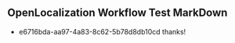 ## OpenLocalization Workflow Test MarkDown
* e6716bda-aa97-4a83-8c62-5b78d8db10cd thanks!

<!--HONumber=Aug16_HO3-->



